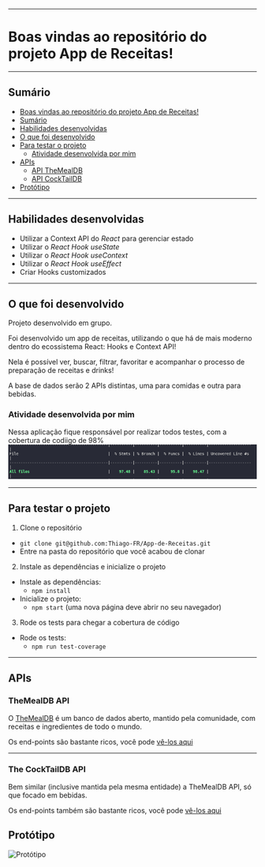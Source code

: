 
---

# Boas vindas ao repositório do projeto App de Receitas! <a name="boas-vindas-ao-repositorio-do-projeto-pixels-arte"></a>

---

## Sumário <a name="sumario"></a>

- [Boas vindas ao repositório do projeto App de Receitas!](#boas-vindas-ao-repositorio-do-projeto-pixels-arte)
- [Sumário](#sumario)
- [Habilidades desenvolvidas](#habilidades)
- [O que foi desenvolvido](#o-que-foi-desenvolvido)
- [Para testar o projeto](#testar-o-projeto)
  - [Atividade desenvolvida por mim](#atividade)
- [APIs](#apis)
  - [API TheMealDB](#api-TheMealDB)
  - [API CockTailDB](#apis-CockTailDB)
- [Protótipo](#prototipo)

---

## Habilidades desenvolvidas <a name="habilidades"></a>

  - Utilizar a Context API do _React_ para gerenciar estado
  - Utilizar o _React Hook useState_
  - Utilizar o _React Hook useContext_
  - Utilizar o _React Hook useEffect_
  - Criar Hooks customizados

---

## O que foi desenvolvido <a name="o-que-foi-desenvolvido"></a>

Projeto desenvolvido em grupo.

Foi desenvolvido um app de receitas, utilizando o que há de mais moderno dentro do ecossistema React: Hooks e Context API!

Nela é possível ver, buscar, filtrar, favoritar e acompanhar o processo de preparação de receitas e drinks!

A base de dados serão 2 APIs distintas, uma para comidas e outra para bebidas.

### Atividade desenvolvida por mim  <a name="atividade"></a>

Nessa aplicação fique responsável por realizar todos testes, com a cobertura de codiigo de 98%
![Coverage](/coverage.png)

---

## Para testar o projeto <a name="testar-o-projeto"></a>

1. Clone o repositório
  * `git clone git@github.com:Thiago-FR/App-de-Receitas.git`
  * Entre na pasta do repositório que você acabou de clonar

2. Instale as dependências e inicialize o projeto
  * Instale as dependências:
    * `npm install`
  * Inicialize o projeto:
    * `npm start` (uma nova página deve abrir no seu navegador)

3. Rode os tests para chegar a cobertura de código
  * Rode os tests:
    * `npm run test-coverage`


---

## APIs <a name="apis"></a>

### TheMealDB API <a name="api-TheMealDB"></a>

O [TheMealDB](https://www.themealdb.com/) é um banco de dados aberto, mantido pela comunidade, com receitas e ingredientes de todo o mundo.

Os end-points são bastante ricos, você pode [vê-los aqui](https://www.themealdb.com/api.php)

---

### The CockTailDB API <a name="api-CockTailDB"></a>

Bem similar (inclusive mantida pela mesma entidade) a TheMealDB API, só que focado em bebidas.

Os end-points também são bastante ricos, você pode [vê-los aqui](https://www.thecocktaildb.com/api.php)


## Protótipo <a name="prototipo"></a>

![Protótipo](/App-de-Receitas.gif)

